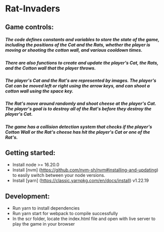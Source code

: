 # Rat-Invaders

## Game controls:

##### The code defines constants and variables to store the state of the game, including the positions of the Cat and the Rats, whether the player is moving or shooting the cotton wall, and various cooldown times.

##### There are also functions to create and update the player's Cat, the Rats, and the Cotton wall that the player throws.

##### The player's Cat and the Rat's are represented by images. The player's Cat can be moved left or right using the arrow keys, and can shoot a cotton wall using the space key.

##### The Rat's move around randomly and shoot cheese at the player's Cat. The player's goal is to destroy all of the Rat's before they destroy the player's Cat.

##### The game has a collision detection system that checks if the player's Cotton Wall or the Rat's cheese has hit the player's Cat or one of the Rat's.

## Getting started:

- Install node >= 16.20.0
- Install [nvm] (https://github.com/nvm-sh/nvm#installing-and-updating) to easily switch between your node versions.
- Install [yarn] (https://classic.yarnpkg.com/en/docs/install) v1.22.19

## Development:

- Run yarn to install dependencies
- Run yarn start for webpack to compile successfully
- In the scr folder, locate the index.html file and open with live server to play the game in your browser
